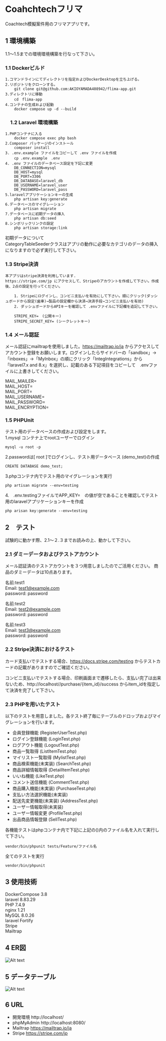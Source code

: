# Coahchtechフリマ

Coachtech模擬案件用のフリマアプリです。  

## 1 環境構築
1.1〜1.5までの環境環境構築を行なって下さい。

### 1.1 Dockerビルド
    1.コマンドラインにてディレクトリを指定およびDockerDesktopを立ち上げる。
    2.リポジトリをクローンする。
        git clone git@github.com:AKIOYAMADA408942/flima-app.git
    3.ディレクトリに移動
        cd　flima-app
    4.コンテナの生成および起動
        docker compose up -d --build  

### 　1.2 Laravel 環境構築  
    
    1.PHPコンテナに入る
        docker compose exec php bash
    2.Composer パッケージのインストール
        composer install
    3. .env.example ファイルをコピーして .env ファイルを作成
        cp .env.example　.env
    4. .env ファイルのデータベース設定を下記に変更
        DB_CONNECTION=mysql
        DB_HOST=mysql
        DB_PORT=3306
        DB_DATABASE=laravel_db
        DB_USERNAME=laravel_user
        DB_PASSWORD=laravel_pass
    5.laravelアプリケーションキーの生成
        php artisan key:generate
    6.データベースのマイグレーション
        php artisan migrate
    7.データベースに初期データの挿入
        php artisan db:seed
    8.シンボリックリンクの設定
        php artisan storage:link

初期データについて  
CategoryTableSeederクラスはアプリの動作に必要なカテゴリのデータの挿入になりますので必ず実行して下さい。

### 1.3 Stripe決済
    本アプリはstripe決済を利用しています.  
    https://stripe.com/jp にアクセスして、Stripeのアカウントを作成して下さい。作成後、2点の設定を行ってください。  

        1. Stripeにログインし、コンビニ支払いを有効にして下さい。順にクリック(ダッシュボードから設定(歯車)→製品の設定欄から決済→決済手段→コンビニ支払いを有効)  
        2. ダッシュボードからAPIキーを確認して .envファイルに下記欄を追記して下さい。

        STRIPE_KEY=　(公開キー)　　　　　
        STRIPE_SECRET_KEY= (シークレットキー)

### 1.4 メール認証
メール認証にmailtrapを使用しました。https://mailtrap.io/ja からアクセスしてアカウント登録をお願いします。ログインしたらサイドバーの「sandbox」->「inboxes」→「MyInbox」の順にクリック「IntegIntegrations」から「laravel7.x and 8.x」を選択し、記載のある下記項目をコピーして　.envファイルに上書きしてください。


MAIL_MAILER=  
MAIL_HOST=  
MAIL_PORT=  
MAIL_USERNAME=  
MAIL_PASSWORD=  
MAIL_ENCRYPTION=  

### 1.5 PHPUnit
テスト用のデータベースの作成および設定をします。  
1.mysql コンテナ上でrootユーザーでログイン  

    mysql -u root -p

2.passwordは[ root ]でログインし、テスト用データベース
(demo_test)の作成  

    CREATE DATABASE demo_test;

3.phpコンテナ内でテスト用のマイグレーションを実行  

    php artisan migrate --env=testing

4.　.env.testingファイルでAPP_KEY=　の値が空であることを確認してテスト用のlaravelアプリケーションキーを作成  

    php arisan key:generate --env=testing

## 2　テスト
試験的に動かす際、2.1〜２.３までお読みの上、動かして下さい。
### 2.1 ダミーデータおよびテストアカウント
メール認証済のテストアカウントを３つ用意しましたのでご活用ください。
商品のダミーデータは10点あります。

名前:test1  
Email: test1@example.com  
password: password
 
名前:test2  
Email: test2@example.com  
password: password
 
名前:test3  
Email: test3@example.com  
password: password

### 2.2 Stripe決済におけるテスト

カード支払いでテストする場合、https://docs.stripe.com/testing からテストカードの記載がありますのでご確認ください。

コンビニ支払いでテストする場合、印刷画面まで遷移したら、支払い完了は出来ないため、http://localhost//purchase/{item_id}/success からitem_idを指定して決済を完了して下さい。

### 2.3 PHPを用いたテスト
以下のテストを用意しました。各テスト終了毎にテーブルのドロップおよびマイグレーションを行います。

* 会員登録機能 (RegisterUserTest.php)
* ログイン登録機能 (LoginTest.php)
* ログアウト機能 (LogoutTest.php)
* 商品一覧取得 (ListItemTest.php)
* マイリスト一覧取得 (MylistTest.php)
* 商品検索機能(未実装) (SearchTest.php)
* 商品詳細情報取得 (DetailItemTest.php)
* いいね機能 (LikeTest.php)
* コメント送信機能 (CommentTest.php)
* 商品購入機能(未実装) (PurchaseTest.php)
* 支払い方法選択機能(未実装)
* 配送先変更機能(未実装) (AddressTest.php)
* ユーザー情報取得(未実装) 
* ユーザー情報変更 (ProfileTest.php)
* 出品商品情報登録 (SellTest.php)

各機能テストはphpコンテナ内で下記に上記の()内のファイル名を入れて実行して下さい。

    vendor/bin/phpunit tests/Feature/ファイル名

全てのテストを実行

    vendor/bin/phpunit

## 3 使用技術
DockerCompose 3.8  
laravel 8.83.29  
PHP 7.4.9  
nginx 1.21  
MySQL 8.0.26  
laravel Fortify  
Stripe  
Mailtrap  

## 4 ER図

![Alt text](ER.png)

## 5 データテーブル
![Alt text](table.png)
## 6 URL
* 開発環境 http://localhost/
* phpMyAdmin http://localhost:8080/
* Mailtrap https://mailtrap.io/ja 
* Stripe  https://stripe.com/jp 



